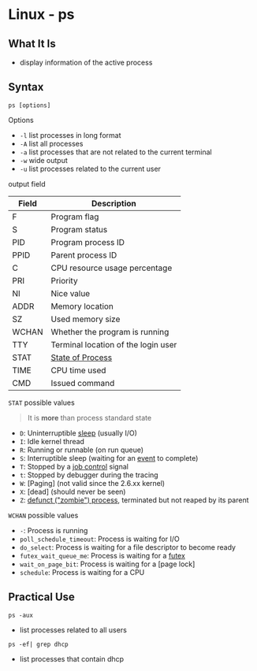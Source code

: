 # Linux - ps

## What It Is

- display information of the active process

## Syntax

`ps [options]`

Options

- `-l` list processes in long format
- `-A` list all processes
- `-a` list processes that are not related to the current terminal
- `-w` wide output
- `-u` list processes related to the current user

output field

| Field | Description                                        |
| ----- | -------------------------------------------------- |
| F     | Program flag                                       |
| S     | Program status                                     |
| PID   | Program process ID                                 |
| PPID  | Parent process ID                                  |
| C     | CPU resource usage percentage                      |
| PRI   | Priority                                           |
| NI    | Nice value                                         |
| ADDR  | Memory location                                    |
| SZ    | Used memory size                                   |
| WCHAN | Whether the program is running                     |
| TTY   | Terminal location of the login user                |
| STAT  | [State of Process](linux-process.md#process-state) |
| TIME  | CPU time used                                      |
| CMD   | Issued command                                     |

`STAT` possible values

> It is **more** than process standard state

- `D`: Uninterruptible [sleep]() (usually I/O)
- `I`: Idle kernel thread
- `R`: Running or runnable (on run queue)
- `S`: Interruptible sleep (waiting for an [event]() to complete)
- `T`: Stopped by a [job control](linux-standard-signal.md#job-control-signal) signal
- `t`: Stopped by debugger during the tracing
- `W`: [Paging] (not valid since the 2.6.xx kernel)
- `X`: [dead] (should never be seen)
- `Z`: [defunct ("zombie") process](), terminated but not reaped by its parent

`WCHAN` possible values

- `-`: Process is running
- `poll_schedule_timeout`: Process is waiting for I/O
- `do_select`: Process is waiting for a file descriptor to become ready
- `futex_wait_queue_me`: Process is waiting for a [futex]()
- `wait_on_page_bit`: Process is waiting for a [page lock]
- `schedule`: Process is waiting for a CPU

## Practical Use

`ps -aux`

- list processes related to all users

`ps -ef| grep dhcp`

- list processes that contain dhcp
